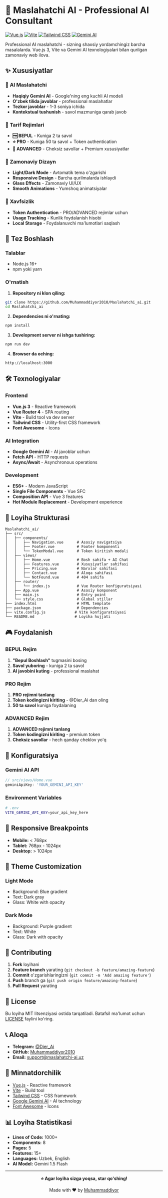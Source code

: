 # 🤖 Maslahatchi AI - Professional AI Consultant

[![Vue.js](https://img.shields.io/badge/Vue.js-3.x-4FC08D?style=for-the-badge&logo=vue.js&logoColor=white)](https://vuejs.org/)
[![Vite](https://img.shields.io/badge/Vite-7.x-646CFF?style=for-the-badge&logo=vite&logoColor=white)](https://vitejs.dev/)
[![Tailwind CSS](https://img.shields.io/badge/Tailwind_CSS-38B2AC?style=for-the-badge&logo=tailwind-css&logoColor=white)](https://tailwindcss.com/)
[![Gemini AI](https://img.shields.io/badge/Gemini_AI-Google_AI-4285F4?style=for-the-badge&logo=google&logoColor=white)](https://ai.google.dev/)

Professional AI maslahatchi - sizning shaxsiy yordamchingiz barcha masalalarda. Vue.js 3, Vite va Gemini AI texnologiyalari bilan qurilgan zamonaviy web ilova.

## ✨ Xususiyatlar

### 🎯 **AI Maslahatchi**
- **Haqiqiy Gemini AI** - Google'ning eng kuchli AI modeli
- **O'zbek tilida javoblar** - professional maslahatlar
- **Tezkor javoblar** - 1-3 soniya ichida
- **Kontekstual tushunish** - savol mazmuniga qarab javob

### 💼 **Tarif Rejimlari**
- **🆓 BEPUL** - Kuniga 2 ta savol
- **⭐ PRO** - Kuniga 50 ta savol + Token authentication
- **🚀 ADVANCED** - Cheksiz savollar + Premium xususiyatlar

### 🎨 **Zamonaviy Dizayn**
- **Light/Dark Mode** - Avtomatik tema o'zgarishi
- **Responsive Design** - Barcha qurilmalarda ishlaydi
- **Glass Effects** - Zamonaviy UI/UX
- **Smooth Animations** - Yumshoq animatsiyalar

### 🔐 **Xavfsizlik**
- **Token Authentication** - PRO/ADVANCED rejimlar uchun
- **Usage Tracking** - Kunlik foydalanish hisobi
- **Local Storage** - Foydalanuvchi ma'lumotlari saqlash

## 🚀 Tez Boshlash

### Talablar
- Node.js 16+ 
- npm yoki yarn

### O'rnatish

1. **Repository ni klon qiling:**
```bash
git clone https://github.com/Muhammaddiyor2010/Maslahatchi_ai.git
cd Maslahatchi_ai
```

2. **Dependencies ni o'rnating:**
```bash
npm install
```

3. **Development server ni ishga tushiring:**
```bash
npm run dev
```

4. **Browser da oching:**
```
http://localhost:3000
```

## 🛠️ Texnologiyalar

### Frontend
- **Vue.js 3** - Reactive framework
- **Vue Router 4** - SPA routing
- **Vite** - Build tool va dev server
- **Tailwind CSS** - Utility-first CSS framework
- **Font Awesome** - Icons

### AI Integration
- **Google Gemini AI** - AI javoblar uchun
- **Fetch API** - HTTP requests
- **Async/Await** - Asynchronous operations

### Development
- **ES6+** - Modern JavaScript
- **Single File Components** - Vue SFC
- **Composition API** - Vue 3 features
- **Hot Module Replacement** - Development experience

## 📁 Loyiha Strukturasi

```
Maslahatchi_ai/
├── src/
│   ├── components/
│   │   ├── Navigation.vue      # Asosiy navigatsiya
│   │   ├── Footer.vue          # Footer komponenti
│   │   └── TokenModal.vue      # Token kiritish modali
│   ├── views/
│   │   ├── Home.vue            # Bosh sahifa + AI Chat
│   │   ├── Features.vue        # Xususiyatlar sahifasi
│   │   ├── Pricing.vue         # Narxlar sahifasi
│   │   ├── Contact.vue         # Aloqa sahifasi
│   │   └── NotFound.vue        # 404 sahifa
│   ├── router/
│   │   └── index.js            # Vue Router konfiguratsiyasi
│   ├── App.vue                 # Asosiy komponent
│   ├── main.js                 # Entry point
│   └── style.css               # Global stillar
├── index.html                  # HTML template
├── package.json                # Dependencies
├── vite.config.js             # Vite konfiguratsiyasi
└── README.md                  # Loyiha hujjati
```

## 🎮 Foydalanish

### BEPUL Rejim
1. **"Bepul Boshlash"** tugmasini bosing
2. **Savol yuboring** - kuniga 2 ta savol
3. **AI javobini kuting** - professional maslahat

### PRO Rejim
1. **PRO rejimni tanlang**
2. **Token kodingizni kiriting** - @Dier_Ai dan oling
3. **50 ta savol** kuniga foydalaning

### ADVANCED Rejim
1. **ADVANCED rejimni tanlang**
2. **Token kodingizni kiriting** - premium token
3. **Cheksiz savollar** - hech qanday cheklov yo'q

## 🔧 Konfiguratsiya

### Gemini AI API
```javascript
// src/views/Home.vue
geminiApiKey: 'YOUR_GEMINI_API_KEY'
```

### Environment Variables
```bash
# .env
VITE_GEMINI_API_KEY=your_api_key_here
```

## 📱 Responsive Breakpoints

- **Mobile:** < 768px
- **Tablet:** 768px - 1024px  
- **Desktop:** > 1024px

## 🎨 Theme Customization

### Light Mode
- Background: Blue gradient
- Text: Dark gray
- Glass: White with opacity

### Dark Mode
- Background: Purple gradient  
- Text: White
- Glass: Dark with opacity

## 🤝 Contributing

1. **Fork** loyihani
2. **Feature branch** yarating (`git checkout -b feature/amazing-feature`)
3. **Commit** o'zgarishlaringizni (`git commit -m 'Add amazing feature'`)
4. **Push** branch ga (`git push origin feature/amazing-feature`)
5. **Pull Request** yarating

## 📄 License

Bu loyiha MIT litsenziyasi ostida tarqatiladi. Batafsil ma'lumot uchun [LICENSE](LICENSE) faylini ko'ring.

## 📞 Aloqa

- **Telegram:** [@Dier_Ai](https://t.me/Dier_Ai)
- **GitHub:** [Muhammaddiyor2010](https://github.com/Muhammaddiyor2010)
- **Email:** support@maslahatchi-ai.uz

## 🙏 Minnatdorchilik

- [Vue.js](https://vuejs.org/) - Reactive framework
- [Vite](https://vitejs.dev/) - Build tool
- [Tailwind CSS](https://tailwindcss.com/) - CSS framework
- [Google Gemini AI](https://ai.google.dev/) - AI technology
- [Font Awesome](https://fontawesome.com/) - Icons

## 📊 Loyiha Statistikasi

- **Lines of Code:** 1000+
- **Components:** 8
- **Pages:** 5
- **Features:** 15+
- **Languages:** Uzbek, English
- **AI Model:** Gemini 1.5 Flash

---

<div align="center">

**⭐ Agar loyiha sizga yoqsa, star qo'shing!**

Made with ❤️ by [Muhammaddiyor](https://github.com/Muhammaddiyor2010)

</div>
